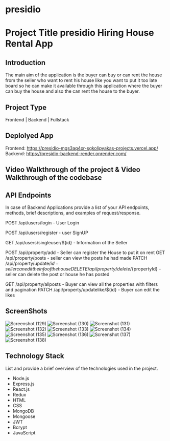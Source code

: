 
# presidio

# Project Title presidio Hiring House Rental App

## Introduction
The main aim of the application is the buyer can buy or can rent the house from the seller who want to rent his house like you want to put it too late board so he can make it available through this application where the buyer can buy the house and also the can rent the house to the buyer.

## Project Type
Frontend | Backend | Fullstack

## Deplolyed App
Frontend: https://presidio-mgs3aq4xr-sgkolipyakas-projects.vercel.app/
Backend: https://presidio-backend-render.onrender.com/


## Video Walkthrough of the project & Video Walkthrough of the codebase




## API Endpoints
In case of Backend Applications provide a list of your API endpoints, methods, brief descriptions, and examples of request/response.

POST /api/users/login - User Login

POST /api/users/register - user SignUP

GET /api/users/singleuser/${id} - Information of the Seller

POST /api/property/add - Seller can register the House to put it on rent
GET /api/property/posts - seller can view the posts he had made
PATCH /api/property/update/${id} - seller can edit the info of the house
DELETE /api/property/delete/${propertyId} - seller can delete the post or house he has posted

GET /api/property/allposts - Buyer can view all the properties with filters and pagination
PATCH /api/property/updatelike/${id} - Buyer can edit the likes 


## ScreenShots
![Screenshot (129)](https://github.com/SG-Kolipyaka/presidio/assets/113519884/ccfd708d-629f-4324-8bf3-08db680a3835)
![Screenshot (130)](https://github.com/SG-Kolipyaka/presidio/assets/113519884/c5a59599-7864-4136-8e32-3e20c2600e07)
![Screenshot (131)](https://github.com/SG-Kolipyaka/presidio/assets/113519884/5eacfe10-a04e-499a-8633-b94eef256c62)
![Screenshot (132)](https://github.com/SG-Kolipyaka/presidio/assets/113519884/5955101a-58e6-405a-9aa8-2e3233808c81)
![Screenshot (133)](https://github.com/SG-Kolipyaka/presidio/assets/113519884/28bb9c3e-f055-4741-b146-4676e192db50)
![Screenshot (134)](https://github.com/SG-Kolipyaka/presidio/assets/113519884/421c1456-4d70-452d-bdad-ba7e68f708b4)
![Screenshot (135)](https://github.com/SG-Kolipyaka/presidio/assets/113519884/9671bc0e-e799-44a4-bba5-3afce2f797e4)
![Screenshot (136)](https://github.com/SG-Kolipyaka/presidio/assets/113519884/da634938-6bff-46db-8aa0-3814c11307be)
![Screenshot (137)](https://github.com/SG-Kolipyaka/presidio/assets/113519884/6e415d10-a93a-4d05-bdb0-0e423ba7e2dd)
![Screenshot (138)](https://github.com/SG-Kolipyaka/presidio/assets/113519884/cd57f36e-03dd-4c2b-8103-b439521c6ae3)




## Technology Stack
List and provide a brief overview of the technologies used in the project.

- Node.js
- Express.js
- React.js
- Redux
- HTML
- CSS
- MongoDB
- Mongoose
- JWT
- Bcrypt
- JavaScript
